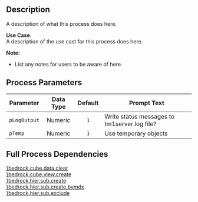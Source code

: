 ## Description
   
 A description of what this process does here.  
     
**Use Case:**     
 A description of the use cast for this process does here.  
     
**Note:**     
 * List any notes for users to be aware of here.  
## Process Parameters
  
|Parameter|Data Type|Default|Prompt Text|
  |---|:-:|:-:|---|
  |`pLogOutput`|Numeric|`1`|Write status messages to tm1server.log file?|
  |`pTemp`|Numeric|`1`|Use temporary objects|
  ## Full Process Dependencies
[}bedrock.cube.data.clear](}bedrock.cube.data.clear)  
[}bedrock.cube.view.create](}bedrock.cube.view.create)  
[}bedrock.hier.sub.create](}bedrock.hier.sub.create)  
[}bedrock.hier.sub.create.bymdx](}bedrock.hier.sub.create.bymdx)  
[}bedrock.hier.sub.exclude](}bedrock.hier.sub.exclude)  
